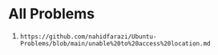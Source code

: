 # All Problems
1. ``
https://github.com/nahidfarazi/Ubuntu-Problems/blob/main/unable%20to%20access%20location.md
``
